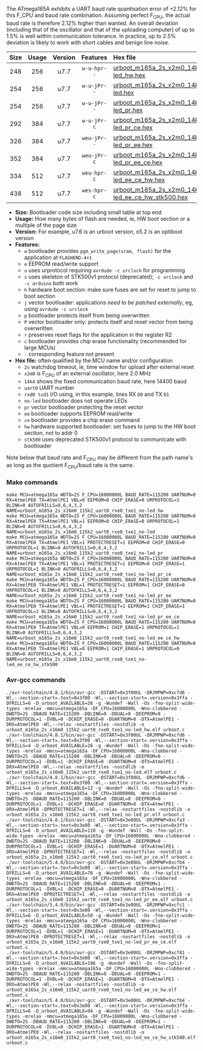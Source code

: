 The ATmega165A exhibits a UART baud rate quantisation error of +2.12% for this F_CPU and baud rate combination. Assuming perfect F<sub>CPU</sub>, the actual baud rate is therefore 2.12% higher than wanted. An overall deviation (including that of the oscillator and that of the uploading computer) of up to 1.5% is well within communication tolerance. In practice, up to 2.5% deviation is likely to work with short cables and benign line noise.

|Size|Usage|Version|Features|Hex file|
|:-:|:-:|:-:|:-:|:--|
|248|256|u7.7|`w-u-hpr--`|[urboot_m165a_2s_x2m0_14k4_uart0_rxe0_txe1_no-led_hw.hex](https://raw.githubusercontent.com/stefanrueger/urboot.hex/main/mcus/atmega165a/watchdog_2_s/external_oscillator_x/%2B2m000000_hz/%2B%2B14k4_baud/uart0_rxe0_txe1/no-led/urboot_m165a_2s_x2m0_14k4_uart0_rxe0_txe1_no-led_hw.hex)|
|254|256|u7.7|`w-u-jPr--`|[urboot_m165a_2s_x2m0_14k4_uart0_rxe0_txe1_no-led.hex](https://raw.githubusercontent.com/stefanrueger/urboot.hex/main/mcus/atmega165a/watchdog_2_s/external_oscillator_x/%2B2m000000_hz/%2B%2B14k4_baud/uart0_rxe0_txe1/no-led/urboot_m165a_2s_x2m0_14k4_uart0_rxe0_txe1_no-led.hex)|
|254|256|u7.7|`w-u-jPr--`|[urboot_m165a_2s_x2m0_14k4_uart0_rxe0_txe1_no-led_pr.hex](https://raw.githubusercontent.com/stefanrueger/urboot.hex/main/mcus/atmega165a/watchdog_2_s/external_oscillator_x/%2B2m000000_hz/%2B%2B14k4_baud/uart0_rxe0_txe1/no-led/urboot_m165a_2s_x2m0_14k4_uart0_rxe0_txe1_no-led_pr.hex)|
|292|384|u7.7|`w-u-jPr-c`|[urboot_m165a_2s_x2m0_14k4_uart0_rxe0_txe1_no-led_pr_ce.hex](https://raw.githubusercontent.com/stefanrueger/urboot.hex/main/mcus/atmega165a/watchdog_2_s/external_oscillator_x/%2B2m000000_hz/%2B%2B14k4_baud/uart0_rxe0_txe1/no-led/urboot_m165a_2s_x2m0_14k4_uart0_rxe0_txe1_no-led_pr_ce.hex)|
|326|384|u7.7|`weu-jPr--`|[urboot_m165a_2s_x2m0_14k4_uart0_rxe0_txe1_no-led_pr_ee.hex](https://raw.githubusercontent.com/stefanrueger/urboot.hex/main/mcus/atmega165a/watchdog_2_s/external_oscillator_x/%2B2m000000_hz/%2B%2B14k4_baud/uart0_rxe0_txe1/no-led/urboot_m165a_2s_x2m0_14k4_uart0_rxe0_txe1_no-led_pr_ee.hex)|
|352|384|u7.7|`weu-jPr-c`|[urboot_m165a_2s_x2m0_14k4_uart0_rxe0_txe1_no-led_pr_ee_ce.hex](https://raw.githubusercontent.com/stefanrueger/urboot.hex/main/mcus/atmega165a/watchdog_2_s/external_oscillator_x/%2B2m000000_hz/%2B%2B14k4_baud/uart0_rxe0_txe1/no-led/urboot_m165a_2s_x2m0_14k4_uart0_rxe0_txe1_no-led_pr_ee_ce.hex)|
|334|512|u7.7|`weu-hpr-c`|[urboot_m165a_2s_x2m0_14k4_uart0_rxe0_txe1_no-led_ee_ce_hw.hex](https://raw.githubusercontent.com/stefanrueger/urboot.hex/main/mcus/atmega165a/watchdog_2_s/external_oscillator_x/%2B2m000000_hz/%2B%2B14k4_baud/uart0_rxe0_txe1/no-led/urboot_m165a_2s_x2m0_14k4_uart0_rxe0_txe1_no-led_ee_ce_hw.hex)|
|438|512|u7.7|`wes-hpr-c`|[urboot_m165a_2s_x2m0_14k4_uart0_rxe0_txe1_no-led_ee_ce_hw_stk500.hex](https://raw.githubusercontent.com/stefanrueger/urboot.hex/main/mcus/atmega165a/watchdog_2_s/external_oscillator_x/%2B2m000000_hz/%2B%2B14k4_baud/uart0_rxe0_txe1/no-led/urboot_m165a_2s_x2m0_14k4_uart0_rxe0_txe1_no-led_ee_ce_hw_stk500.hex)|

- **Size:** Bootloader code size including small table at top end
- **Usage:** How many bytes of flash are needed, ie, HW boot section or a multiple of the page size
- **Version:** For example, u7.6 is an urboot version, o5.2 is an optiboot version
- **Features:**
  + `w` bootloader provides `pgm_write_page(sram, flash)` for the application at `FLASHEND-4+1`
  + `e` EEPROM read/write support
  + `u` uses urprotocol requiring `avrdude -c urclock` for programming
  + `s` uses skeleton of STK500v1 protocol (deprecated); `-c urclock` and `-c arduino` both work
  + `h` hardware boot section: make sure fuses are set for reset to jump to boot section
  + `j` vector bootloader: applications *need to be patched externally*, eg, using `avrdude -c urclock`
  + `p` bootloader protects itself from being overwritten
  + `P` vector bootloader only: protects itself and reset vector from being overwritten
  + `r` preserves reset flags for the application in the register R2
  + `c` bootloader provides chip erase functionality (recommended for large MCUs)
  + `-` corresponding feature not present
- **Hex file:** often qualified by the MCU name and/or configuration
  + `2s` watchdog timeout, ie, time window for upload after external reset
  + `x2m0` is F<sub>CPU</sub> of an external oscillator, here 2.0 MHz
  + `14k4` shows the fixed communication baud rate, here 14400 baud
  + `uart0` UART number
  + `rxd0 txd1` I/O using, in this example, lines RX `D0` and TX `D1`
  + `no-led` bootloader does not operate LEDs
  + `pr` vector bootloader protecting the reset vector
  + `ee` bootloader supports EEPROM read/write
  + `ce` bootloader provides a chip erase command
  + `hw` hardware supported bootloader: set fuses to jump to the HW boot section, not to addr 0
  + `stk500` uses deprecated STK500v1 protocol to communicate with bootloader


Note below that baud rate and F<sub>CPU</sub> may be different from the path name's as long as the quotient F<sub>CPU</sub>/baud rate is the same.

### Make commands
```
make MCU=atmega165a WDTO=2S F_CPU=16000000L BAUD_RATE=115200 UARTNUM=0 RX=AtmelPE0 TX=AtmelPE1 VBL=0 EEPROM=0 CHIP_ERASE=0 URPROTOCOL=1 BLINK=0 AUTOFRILLS=0,6,4,3,2 NAME=urboot_m165a_2s_x16m0_115k2_uart0_rxe0_txe1_no-led_hw
make MCU=atmega165a WDTO=2S F_CPU=16000000L BAUD_RATE=115200 UARTNUM=0 RX=AtmelPE0 TX=AtmelPE1 VBL=1 EEPROM=0 CHIP_ERASE=0 URPROTOCOL=1 BLINK=0 AUTOFRILLS=0,6,4,3,2 NAME=urboot_m165a_2s_x16m0_115k2_uart0_rxe0_txe1_no-led
make MCU=atmega165a WDTO=2S F_CPU=16000000L BAUD_RATE=115200 UARTNUM=0 RX=AtmelPE0 TX=AtmelPE1 VBL=1 PROTECTRESET=1 EEPROM=0 CHIP_ERASE=0 URPROTOCOL=1 BLINK=0 AUTOFRILLS=0,6,4,3,2 NAME=urboot_m165a_2s_x16m0_115k2_uart0_rxe0_txe1_no-led_pr
make MCU=atmega165a WDTO=2S F_CPU=16000000L BAUD_RATE=115200 UARTNUM=0 RX=AtmelPE0 TX=AtmelPE1 VBL=1 PROTECTRESET=1 EEPROM=0 CHIP_ERASE=1 URPROTOCOL=1 BLINK=0 AUTOFRILLS=0,6,4,3,2 NAME=urboot_m165a_2s_x16m0_115k2_uart0_rxe0_txe1_no-led_pr_ce
make MCU=atmega165a WDTO=2S F_CPU=16000000L BAUD_RATE=115200 UARTNUM=0 RX=AtmelPE0 TX=AtmelPE1 VBL=1 PROTECTRESET=1 EEPROM=1 CHIP_ERASE=0 URPROTOCOL=1 BLINK=0 AUTOFRILLS=0,6,4,3,2 NAME=urboot_m165a_2s_x16m0_115k2_uart0_rxe0_txe1_no-led_pr_ee
make MCU=atmega165a WDTO=2S F_CPU=16000000L BAUD_RATE=115200 UARTNUM=0 RX=AtmelPE0 TX=AtmelPE1 VBL=1 PROTECTRESET=1 EEPROM=1 CHIP_ERASE=1 URPROTOCOL=1 BLINK=0 AUTOFRILLS=0,6,4,3,2 NAME=urboot_m165a_2s_x16m0_115k2_uart0_rxe0_txe1_no-led_pr_ee_ce
make MCU=atmega165a WDTO=2S F_CPU=16000000L BAUD_RATE=115200 UARTNUM=0 RX=AtmelPE0 TX=AtmelPE1 VBL=0 EEPROM=1 CHIP_ERASE=1 URPROTOCOL=1 BLINK=0 AUTOFRILLS=0,6,4,3,2 NAME=urboot_m165a_2s_x16m0_115k2_uart0_rxe0_txe1_no-led_ee_ce_hw
make MCU=atmega165a WDTO=2S F_CPU=16000000L BAUD_RATE=115200 UARTNUM=0 RX=AtmelPE0 TX=AtmelPE1 VBL=0 EEPROM=1 CHIP_ERASE=1 URPROTOCOL=0 BLINK=0 AUTOFRILLS=0,6,4,3,2 NAME=urboot_m165a_2s_x16m0_115k2_uart0_rxe0_txe1_no-led_ee_ce_hw_stk500
```

### Avr-gcc commands
```
./avr-toolchain/4.8.1/bin/avr-gcc -DSTART=0x3f00UL -DRJMPWP=0xcfd6 -Wl,--section-start=.text=0x3f00 -Wl,--section-start=.version=0x3ffa -DFRILLS=6 -D_urboot_AVAILABLE=26 -g -Wundef -Wall -Os -fno-split-wide-types -mrelax -mmcu=atmega165a -DF_CPU=16000000L -Wno-clobbered -DWDTO=2S -DBAUD_RATE=115200 -DBLINK=0 -DDUAL=0 -DEEPROM=0 -DURPROTOCOL=1 -DVBL=0 -DCHIP_ERASE=0 -DUARTNUM=0 -DTX=AtmelPE1 -DRX=AtmelPE0 -Wl,--relax -nostartfiles -nostdlib -o urboot_m165a_2s_x16m0_115k2_uart0_rxe0_txe1_no-led_hw.elf urboot.c
./avr-toolchain/4.8.1/bin/avr-gcc -DSTART=0x3f00UL -DRJMPWP=0xcfd6 -Wl,--section-start=.text=0x3f00 -Wl,--section-start=.version=0x3ffa -DFRILLS=4 -D_urboot_AVAILABLE=26 -g -Wundef -Wall -Os -fno-split-wide-types -mrelax -mmcu=atmega165a -DF_CPU=16000000L -Wno-clobbered -DWDTO=2S -DBAUD_RATE=115200 -DBLINK=0 -DDUAL=0 -DEEPROM=0 -DURPROTOCOL=1 -DVBL=1 -DCHIP_ERASE=0 -DUARTNUM=0 -DTX=AtmelPE1 -DRX=AtmelPE0 -Wl,--relax -nostartfiles -nostdlib -o urboot_m165a_2s_x16m0_115k2_uart0_rxe0_txe1_no-led.elf urboot.c
./avr-toolchain/4.8.1/bin/avr-gcc -DSTART=0x3f00UL -DRJMPWP=0xcfd6 -Wl,--section-start=.text=0x3f00 -Wl,--section-start=.version=0x3ffa -DFRILLS=4 -D_urboot_AVAILABLE=12 -g -Wundef -Wall -Os -fno-split-wide-types -mrelax -mmcu=atmega165a -DF_CPU=16000000L -Wno-clobbered -DWDTO=2S -DBAUD_RATE=115200 -DBLINK=0 -DDUAL=0 -DEEPROM=0 -DURPROTOCOL=1 -DVBL=1 -DCHIP_ERASE=0 -DUARTNUM=0 -DTX=AtmelPE1 -DRX=AtmelPE0 -DPROTECTRESET=1 -Wl,--relax -nostartfiles -nostdlib -o urboot_m165a_2s_x16m0_115k2_uart0_rxe0_txe1_no-led_pr.elf urboot.c
./avr-toolchain/4.8.1/bin/avr-gcc -DSTART=0x3e80UL -DRJMPWP=0xcfa3 -Wl,--section-start=.text=0x3e80 -Wl,--section-start=.version=0x3ffa -DFRILLS=6 -D_urboot_AVAILABLE=110 -g -Wundef -Wall -Os -fno-split-wide-types -mrelax -mmcu=atmega165a -DF_CPU=16000000L -Wno-clobbered -DWDTO=2S -DBAUD_RATE=115200 -DBLINK=0 -DDUAL=0 -DEEPROM=0 -DURPROTOCOL=1 -DVBL=1 -DCHIP_ERASE=1 -DUARTNUM=0 -DTX=AtmelPE1 -DRX=AtmelPE0 -DPROTECTRESET=1 -Wl,--relax -nostartfiles -nostdlib -o urboot_m165a_2s_x16m0_115k2_uart0_rxe0_txe1_no-led_pr_ce.elf urboot.c
./avr-toolchain/5.4.0/bin/avr-gcc -DSTART=0x3e80UL -DRJMPWP=0xcfb4 -Wl,--section-start=.text=0x3e80 -Wl,--section-start=.version=0x3ffa -DFRILLS=6 -D_urboot_AVAILABLE=76 -g -Wundef -Wall -Os -fno-split-wide-types -mrelax -mmcu=atmega165a -DF_CPU=16000000L -Wno-clobbered -DWDTO=2S -DBAUD_RATE=115200 -DBLINK=0 -DDUAL=0 -DEEPROM=1 -DURPROTOCOL=1 -DVBL=1 -DCHIP_ERASE=0 -DUARTNUM=0 -DTX=AtmelPE1 -DRX=AtmelPE0 -DPROTECTRESET=1 -Wl,--relax -nostartfiles -nostdlib -o urboot_m165a_2s_x16m0_115k2_uart0_rxe0_txe1_no-led_pr_ee.elf urboot.c
./avr-toolchain/5.4.0/bin/avr-gcc -DSTART=0x3e80UL -DRJMPWP=0xcfc1 -Wl,--section-start=.text=0x3e80 -Wl,--section-start=.version=0x3ffa -DFRILLS=6 -D_urboot_AVAILABLE=50 -g -Wundef -Wall -Os -fno-split-wide-types -mrelax -mmcu=atmega165a -DF_CPU=16000000L -Wno-clobbered -DWDTO=2S -DBAUD_RATE=115200 -DBLINK=0 -DDUAL=0 -DEEPROM=1 -DURPROTOCOL=1 -DVBL=1 -DCHIP_ERASE=1 -DUARTNUM=0 -DTX=AtmelPE1 -DRX=AtmelPE0 -DPROTECTRESET=1 -Wl,--relax -nostartfiles -nostdlib -o urboot_m165a_2s_x16m0_115k2_uart0_rxe0_txe1_no-led_pr_ee_ce.elf urboot.c
./avr-toolchain/5.4.0/bin/avr-gcc -DSTART=0x3e00UL -DRJMPWP=0xcf81 -Wl,--section-start=.text=0x3e00 -Wl,--section-start=.version=0x3ffa -DFRILLS=6 -D_urboot_AVAILABLE=196 -g -Wundef -Wall -Os -fno-split-wide-types -mrelax -mmcu=atmega165a -DF_CPU=16000000L -Wno-clobbered -DWDTO=2S -DBAUD_RATE=115200 -DBLINK=0 -DDUAL=0 -DEEPROM=1 -DURPROTOCOL=1 -DVBL=0 -DCHIP_ERASE=1 -DUARTNUM=0 -DTX=AtmelPE1 -DRX=AtmelPE0 -Wl,--relax -nostartfiles -nostdlib -o urboot_m165a_2s_x16m0_115k2_uart0_rxe0_txe1_no-led_ee_ce_hw.elf urboot.c
./avr-toolchain/5.4.0/bin/avr-gcc -DSTART=0x3e00UL -DRJMPWP=0xcfb4 -Wl,--section-start=.text=0x3e00 -Wl,--section-start=.version=0x3ffa -DFRILLS=6 -D_urboot_AVAILABLE=94 -g -Wundef -Wall -Os -fno-split-wide-types -mrelax -mmcu=atmega165a -DF_CPU=16000000L -Wno-clobbered -DWDTO=2S -DBAUD_RATE=115200 -DBLINK=0 -DDUAL=0 -DEEPROM=1 -DURPROTOCOL=0 -DVBL=0 -DCHIP_ERASE=1 -DUARTNUM=0 -DTX=AtmelPE1 -DRX=AtmelPE0 -Wl,--relax -nostartfiles -nostdlib -o urboot_m165a_2s_x16m0_115k2_uart0_rxe0_txe1_no-led_ee_ce_hw_stk500.elf urboot.c
```

